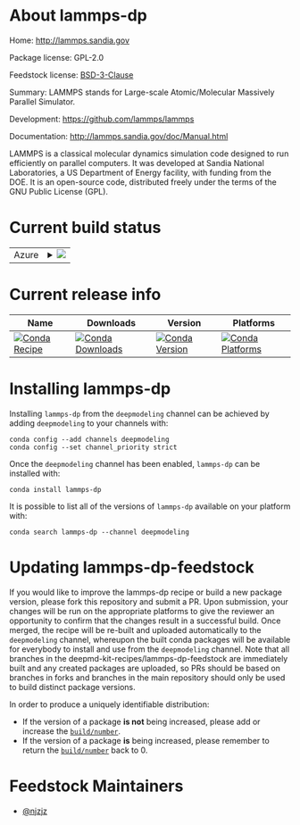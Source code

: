 About lammps-dp
===============

Home: http://lammps.sandia.gov

Package license: GPL-2.0

Feedstock license: [BSD-3-Clause](https://github.com/deepmd-kit-recipes/lammps-dp-feedstock/blob/master/LICENSE.txt)

Summary: LAMMPS stands for Large-scale Atomic/Molecular Massively Parallel Simulator.

Development: https://github.com/lammps/lammps

Documentation: http://lammps.sandia.gov/doc/Manual.html

LAMMPS is a classical molecular dynamics simulation code designed to
run efficiently on parallel computers.  It was developed at Sandia
National Laboratories, a US Department of Energy facility, with
funding from the DOE.  It is an open-source code, distributed freely
under the terms of the GNU Public License (GPL).


Current build status
====================


<table>
    
  <tr>
    <td>Azure</td>
    <td>
      <details>
        <summary>
          <a href="https://dev.azure.com/deepmd-kit-recipes/feedstock-builds/_build/latest?definitionId=3&branchName=master">
            <img src="https://dev.azure.com/deepmd-kit-recipes/feedstock-builds/_apis/build/status/lammps-dp-feedstock?branchName=master">
          </a>
        </summary>
        <table>
          <thead><tr><th>Variant</th><th>Status</th></tr></thead>
          <tbody><tr>
              <td>linux_64</td>
              <td>
                <a href="https://dev.azure.com/deepmd-kit-recipes/feedstock-builds/_build/latest?definitionId=3&branchName=master">
                  <img src="https://dev.azure.com/deepmd-kit-recipes/feedstock-builds/_apis/build/status/lammps-dp-feedstock?branchName=master&jobName=linux&configuration=linux_64_" alt="variant">
                </a>
              </td>
            </tr><tr>
              <td>linux_ppc64le</td>
              <td>
                <a href="https://dev.azure.com/deepmd-kit-recipes/feedstock-builds/_build/latest?definitionId=3&branchName=master">
                  <img src="https://dev.azure.com/deepmd-kit-recipes/feedstock-builds/_apis/build/status/lammps-dp-feedstock?branchName=master&jobName=linux&configuration=linux_ppc64le_" alt="variant">
                </a>
              </td>
            </tr>
          </tbody>
        </table>
      </details>
    </td>
  </tr>
</table>

Current release info
====================

| Name | Downloads | Version | Platforms |
| --- | --- | --- | --- |
| [![Conda Recipe](https://img.shields.io/badge/recipe-lammps--dp-green.svg)](https://anaconda.org/deepmodeling/lammps-dp) | [![Conda Downloads](https://img.shields.io/conda/dn/deepmodeling/lammps-dp.svg)](https://anaconda.org/deepmodeling/lammps-dp) | [![Conda Version](https://img.shields.io/conda/vn/deepmodeling/lammps-dp.svg)](https://anaconda.org/deepmodeling/lammps-dp) | [![Conda Platforms](https://img.shields.io/conda/pn/deepmodeling/lammps-dp.svg)](https://anaconda.org/deepmodeling/lammps-dp) |

Installing lammps-dp
====================

Installing `lammps-dp` from the `deepmodeling` channel can be achieved by adding `deepmodeling` to your channels with:

```
conda config --add channels deepmodeling
conda config --set channel_priority strict
```

Once the `deepmodeling` channel has been enabled, `lammps-dp` can be installed with:

```
conda install lammps-dp
```

It is possible to list all of the versions of `lammps-dp` available on your platform with:

```
conda search lammps-dp --channel deepmodeling
```




Updating lammps-dp-feedstock
============================

If you would like to improve the lammps-dp recipe or build a new
package version, please fork this repository and submit a PR. Upon submission,
your changes will be run on the appropriate platforms to give the reviewer an
opportunity to confirm that the changes result in a successful build. Once
merged, the recipe will be re-built and uploaded automatically to the
`deepmodeling` channel, whereupon the built conda packages will be available for
everybody to install and use from the `deepmodeling` channel.
Note that all branches in the deepmd-kit-recipes/lammps-dp-feedstock are
immediately built and any created packages are uploaded, so PRs should be based
on branches in forks and branches in the main repository should only be used to
build distinct package versions.

In order to produce a uniquely identifiable distribution:
 * If the version of a package **is not** being increased, please add or increase
   the [``build/number``](https://docs.conda.io/projects/conda-build/en/latest/resources/define-metadata.html#build-number-and-string).
 * If the version of a package **is** being increased, please remember to return
   the [``build/number``](https://docs.conda.io/projects/conda-build/en/latest/resources/define-metadata.html#build-number-and-string)
   back to 0.

Feedstock Maintainers
=====================

* [@njzjz](https://github.com/njzjz/)

